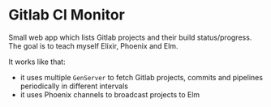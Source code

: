# Gitlab CI Monitor

Small web app which lists Gitlab projects and their build status/progress. The goal is to teach myself Elixir, Phoenix and Elm.

It works like that:

* it uses multiple `GenServer` to fetch Gitlab projects, commits and pipelines periodically in different intervals
* it uses Phoenix channels to broadcast projects to Elm
